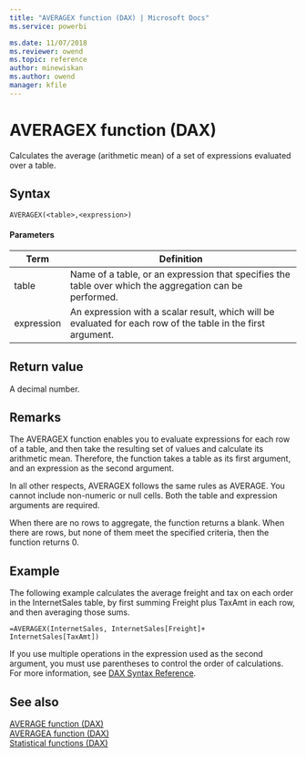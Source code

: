 ```yaml
---
title: "AVERAGEX function (DAX) | Microsoft Docs"
ms.service: powerbi 

ms.date: 11/07/2018
ms.reviewer: owend
ms.topic: reference
author: minewiskan
ms.author: owend
manager: kfile
---
```

# AVERAGEX function (DAX)
Calculates the average (arithmetic mean) of a set of expressions evaluated over a table.  
  
## Syntax  
  
```dax
AVERAGEX(<table>,<expression>)  
```
  
#### Parameters  
  
|Term|Definition|  
|--------|--------------|  
|table|Name of a table, or an expression that specifies the table over which the aggregation can be performed.|  
|expression|An expression with a scalar result, which will be evaluated for each row of the table in the first argument.|  
  
## Return value  
A decimal number.  
  
## Remarks  
The AVERAGEX function enables you to evaluate expressions for each row of a table, and then take the resulting set of values and calculate its arithmetic mean. Therefore, the function takes a table as its first argument, and an expression as the second argument.  
  
In all other respects, AVERAGEX follows the same rules as AVERAGE. You cannot include non-numeric or null cells. Both the table and expression arguments are required.  
  
When there are no rows to aggregate, the function returns a blank.  When there are rows, but none of them meet the specified criteria, then the function returns 0.  
  
## Example  
The following example calculates the average freight and tax on each order in the InternetSales table, by first summing Freight plus TaxAmt in each row, and then averaging those sums.  
  
```dax
=AVERAGEX(InternetSales, InternetSales[Freight]+ InternetSales[TaxAmt])  
```

If you use multiple operations in the expression used as the second argument, you must use parentheses to control the order of calculations. For more information, see [DAX Syntax Reference](dax-syntax-reference.md).  
  
## See also  
[AVERAGE function &#40;DAX&#41;](average-function-dax.md)  
[AVERAGEA function &#40;DAX&#41;](averagea-function-dax.md)  
[Statistical functions &#40;DAX&#41;](statistical-functions-dax.md)  
  
